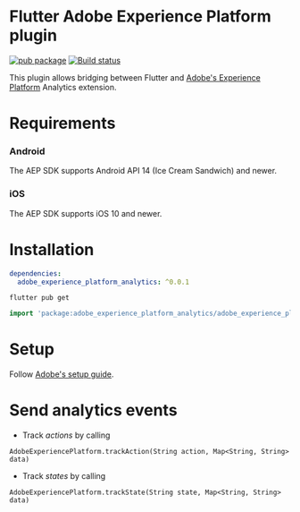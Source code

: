 # Flutter Adobe Experience Platform plugin
[![pub package](https://img.shields.io/pub/v/analytics.svg)](https://pub.dartlang.org/packages/flutter_adobe_experience_manager_analytics)
[![Build status](https://img.shields.io/cirrus/github/vrtdev/flutter_adobe_experience_platform/analytics/master)](https://cirrus-ci.com/github/vrtdev/flutter_adobe_experience_platform/analytics/)

This plugin allows bridging between Flutter and [Adobe's Experience Platform](https://github.com/Adobe-Marketing-Cloud/acp-sdks) Analytics extension.

# Requirements

### Android

The AEP SDK supports Android API 14 (Ice Cream Sandwich) and newer.

### iOS

The AEP SDK supports iOS 10 and newer.

# Installation

```yaml
dependencies:
  adobe_experience_platform_analytics: ^0.0.1
```
```shell script
flutter pub get
```
```dart
import 'package:adobe_experience_platform_analytics/adobe_experience_platform_analytics.dart';
```

# Setup

Follow [Adobe's setup guide](https://aep-sdks.gitbook.io/docs/using-mobile-extensions/adobe-analytics).


# Send analytics events

* Track *actions* by calling

`AdobeExperiencePlatform.trackAction(String action, Map<String, String> data)`

* Track *states* by calling

`AdobeExperiencePlatform.trackState(String state, Map<String, String> data)`
  

